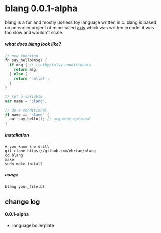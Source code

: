 # blang 0.0.1-alpha
blang is a fun and mostly useless toy language written in c. blang is based on an earlier project of mine called [axis](https://github.com/ebrian/axis) which was written in node. it was too slow and wouldn't scale.

##### what does blang look like?
```go
// new function
fn say_hello(msg) {
  if msg { // truthy/falsy conditionals
    return msg;
  } else {
    return 'hello!';
  }
}

// set a variable
var name = 'blang';

// do a conditional
if name == 'blang' {
  out say_hello(); // argument optional
}
```

##### installation
```
# you know the drill
git clone https://github.com/ebrian/blang
cd blang
make
sudo make install
```

##### usage
```
blang your_file.bl
```

## change log

#### 0.0.1-alpha
- language boilerplate

